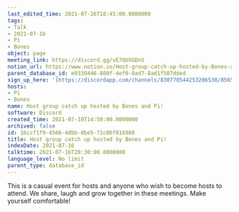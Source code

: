 ```yaml
---
last_edited_time: 2021-07-26T18:45:00.0000000
tags:
- Talk
- 2021-07-16
- Pi
- Bones
object: page
meeting_link: https://discord.gg/vE7QUXGDnS
notion_url: https://www.notion.so/Host-group-catch-up-hosted-by-Bones-and-Pi-16ccf1f945664dbb8be572c06f816988
parent_database_id: e9339446-880f-4ef0-8ad7-8ad1f507dded
sign_up_here: '[https://discordapp.com/channels/830770544253206538/856580095464046620/863309109738078228](https://discordapp.com/channels/830770544253206538/856580095464046620/863309109738078228)'
hosts:
- Pi
- Bones
name: Host group catch up hosted by Bones and Pi!
software: Discord
created_time: 2021-07-10T14:50:00.0000000
archived: false
id: 16ccf1f9-4566-4dbb-8be5-72c06f816988
title: Host group catch up hosted by Bones and Pi!
indexDate: 2021-07-16
talktime: 2021-07-16T20:30:00.0000000
language_level: No limit
parent_type: database_id
---
```


This is a casual event for hosts and anyone who wish to become hosts to attend.  We share, laugh and grow together in these meetings.  Make yourself comfortable!






